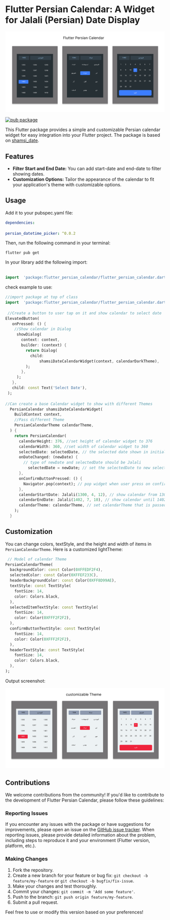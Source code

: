 # Flutter Persian Calendar: A Widget for Jalali (Persian) Date Display

![Persian Calendar Banner](https://github.com/Amirnlz/flutter_persian_calendar/raw/master/sceenshots/darkTheme.png)

[![pub package](https://img.shields.io/pub/v/flutter_persian_calendar.svg?color=%23e67e22&label=pub&logo=flutter_persian_calendar)](https://pub.dev/packages/flutter_persian_calendar)

This Flutter package provides a simple and customizable Persian calendar widget for easy integration into your Flutter project. The package is based on [shamsi_date](https://pub.dev/packages/shamsi_date).

## Features

- **Filter Start and End Date:** You can add start-date and end-date to filter showing dates.
- **Customization Options:** Tailor the appearance of the calendar to fit your application's theme with customizable options.

## Usage

Add it to your pubspec.yaml file:

```yaml
dependencies:

persian_datetime_picker: ^0.0.2
```

Then, run the following command in your terminal:

```terminal
flutter pub get
```

In your library add the following import:

```dart

import  'package:flutter_persian_calendar/flutter_persian_calendar.dart';

```

check example to use:

```dart
//import package at top of class
import  'package:flutter_persian_calendar/flutter_persian_calendar.dart';

 //Create a button to user tap on it and show calendar to select date
ElevatedButton(
   onPressed: () {
    //Show calendar in Dialog
     showDialog(
       context: context,
       builder: (context) {
         return Dialog(
           child:
               shamsiDateCalendarWidget(context, calendarDarkTheme),
         );
       },
     );
   },
   child: const Text('Select Date'),
 );

//Can create a base Calendar widget to show with different Themes
  PersianCalendar shamsiDateCalendarWidget(
    BuildContext context,
    //Pass different Theme
    PersianCalendarTheme calendarTheme,
  ) {
    return PersianCalendar(
      calendarHeight: 376, //set height of calendar widget to 376
      calendarWidth: 360, //set width of calendar widget to 360
      selectedDate: selectedDate, // the selected date shown in initializing calendar widget
      onDateChanged: (newDate) {
        // type of newDate and selectedDate should be Jalali
          selectedDate = newDate; // set the selectedDate to new selected date
      },
      onConfirmButtonPressed: () {
        Navigator.pop(context); // pop widget when user press on confirm button
      },
      calendarStartDate: Jalali(1300, 4, 12), // show calendar from 1300/4/12
      calendarEndDate: Jalali(1402, 7, 10), // show calendar until 1402/7/10
      calendarTheme: calendarTheme, // set calendarTheme that is passed here
    );
  }

```

## Customization

You can change colors, textStyle, and the height and width of items in `PersianCalendarTheme`. Here is a customized lightTheme:

```dart
 // Model of calendar Theme
PersianCalendarTheme(
  backgroundColor: const Color(0XFFEDF2F4),
  selectedColor: const Color(0XFFEF233C),
  headerBackgroundColor: const Color(0XFF8D99AE),
  textStyle: const TextStyle(
    fontSize: 14,
    color: Colors.black,
  ),
  selectedItemTextStyle: const TextStyle(
    fontSize: 14,
    color: Color(0XFFF2F2F2),
  ),
  confirmButtonTextStyle: const TextStyle(
    fontSize: 14,
    color: Color(0XFFF2F2F2),
  ),
  headerTextStyle: const TextStyle(
    fontSize: 14,
    color: Colors.black,
  ),
);

```

Output screenshot:

![Persian Calendar Banner](https://github.com/Amirnlz/flutter_persian_calendar/raw/master/sceenshots/lightTheme.png)

## Contributions

We welcome contributions from the community! If you'd like to contribute to the development of Flutter Persian Calendar, please follow these guidelines:

### Reporting Issues

If you encounter any issues with the package or have suggestions for improvements, please open an issue on the [GitHub issue tracker](https://github.com/Amirnlz/flutter_persian_calendar/issues). When reporting issues, please provide detailed information about the problem, including steps to reproduce it and your environment (Flutter version, platform, etc.).

### Making Changes

1. Fork the repository.
2. Create a new branch for your feature or bug fix: `git checkout -b feature/my-feature` or `git checkout -b bugfix/fix-issue`.
3. Make your changes and test thoroughly.
4. Commit your changes: `git commit -m 'Add some feature'`.
5. Push to the branch: `git push origin feature/my-feature`.
6. Submit a pull request.

Feel free to use or modify this version based on your preferences!
